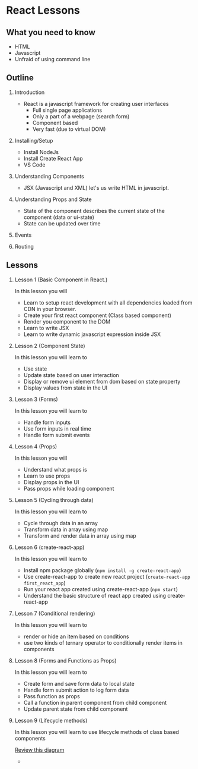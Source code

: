 # React Lessons

## What you need to know
- HTML
- Javascript
- Unfraid of using command line

## Outline
1. Introduction
    
    - React is a javascript framework for creating user interfaces
        - Full single page applications
        - Only a part of a webpage (search form)
        - Component based
        - Very fast (due to virtual DOM)
2. Installing/Setup
    - Install NodeJs
    - Install Create React App
    - VS Code
3. Understanding Components

    - JSX (Javascript and XML) let's us write HTML in javascript.
4. Understanding Props and State
    
    - State of the component describes the current state of the component (data or ui-state)
    - State can be updated over time
6. Events
7. Routing


## Lessons
1. Lesson 1 (Basic Component in React.)

    In this lesson you will
    - Learn to setup react development with all dependencies loaded from CDN in your browser.
    - Create your first react component (Class based component)
    - Render you component to the DOM
    - Learn to write JSX
    - Learn to write dynamic javascript expression inside JSX
2. Lesson 2 (Component State)

    In this lesson you will learn to
    - Use state
    - Update state based on user interaction
    - Display or remove ui element from dom based on state property
    - Display values from state in the UI

3. Lesson 3 (Forms)

    In this lesson you will learn to
    - Handle form inputs
    - Use form inputs in real time
    - Handle form submit events

4. Lesson 4 (Props)

    In this lesson you will
    - Understand what props is
    - Learn to use props
    - Display props in the UI
    - Pass props while loading component

5. Lesson 5 (Cycling through data)

    In this lesson you will learn to
    - Cycle through data in an array
    - Transform data in array using map
    - Transform and render data in array using map

6. Lesson 6 (create-react-app)
    
    In this lesson you will learn to
    - Install npm package globally (`npm install -g create-react-app`)
    - Use create-react-app to create new react project (`create-react-app first_react_app`)
    - Run your react app created using create-react-app (`npm start`)
    - Understand the basic structure of react app created using create-react-app

7. Lesson 7 (Conditional rendering)

    In this lesson you will learn to
    - render or hide an item based on conditions
    - use two kinds of ternary operator to conditionally render items in components
    
8. Lesson 8 (Forms and Functions as Props)

    In this lesson you will learn to
    - Create form and save form data to local state
    - Handle form submit action to log form data
    - Pass function as props
    - Call a function in parent component from child component
    - Update parent state from child component 

9. Lesson 9 (Lifecycle methods)

    In this lesson you will learn to use lifecycle methods of class based components
    
    [Review this diagram](http://projects.wojtekmaj.pl/react-lifecycle-methods-diagram/)

    - 